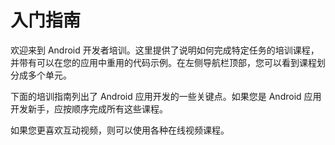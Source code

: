 # 入门指南

欢迎来到 Android 开发者培训。这里提供了说明如何完成特定任务的培训课程，并带有可以在您的应用中重用的代码示例。在左侧导航栏顶部，您可以看到课程划分成多个单元。

下面的培训指南列出了 Android 应用开发的一些关键点。如果您是 Android 应用开发新手，应按顺序完成所有这些课程。

如果您更喜欢互动视频，则可以使用各种在线视频课程。
